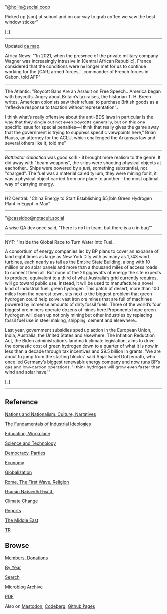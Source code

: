 
"@hollie@social.coop

Picked up [son] at school and on our way to grab coffee we saw the
best window sticker"

[[-]](https://social-coop-media.ams3.cdn.digitaloceanspaces.com/media_attachments/files/110/017/855/821/117/315/small/2aeaf3eb442b578c.jpeg)

---

Updated [da map](2022/12/ru-africa.html).

Africa News: "'In 2021, when the presence of the private military
company Wagner was increasingly intrusive in [Central African
Republic], France considered that the conditions were no longer met
for us to continue working for the [CAR] armed forces,'.. commander of
French forces in Gabon, told AFP"

---

The Atlantic: "Boycott Bans Are an Assault on Free Speech.. America
began with boycotts. Angry about Britain’s tax raises, the historian
T. H. Breen writes, American colonists saw their refusal to purchase
British goods as a 'reflexive response to taxation without
representation'..

I think what’s really offensive about the anti-BDS laws in particular
is the way that they single out not even boycotts generally, but on
this one specific issue for special penalties—I think that really
gives the game away that the government is trying to suppress specific
viewpoints here,” Brian Hauss, an attorney for the ACLU, which
challenged the Arkansas law and several others like it, told me"

---

*Battlestar Galactica* was good scifi - it brought more realism to the
genre. It did away with "beam weapons", the ships were shooting
physical objects at eachother.. Ships were powered by a *fuel*,
something substantial, not "charged". The fuel was a material called
tylium, they were mining for it, it was a physical object carried from
one place to another - the most optimal way of carrying energy.

---

H2 Central: "China Energy to Start Establishing $5,1bln Green Hydrogen
Plant in Egypt in May"

----

"@cassidoo@notacult.social

A wise QA dev once said, 'There is no I in team, but there is a u in
bug'"

---

NYT: "Inside the Global Race to Turn Water Into Fuel..

A consortium of energy companies led by BP plans to cover an expanse
of land eight times as large as New York City with as many as 1,743
wind turbines, each nearly as tall as the Empire State Building, along
with 10 million or so solar panels and more than a thousand miles of
access roads to connect them all. But none of the 26 gigawatts of
energy the site expects to produce, equivalent to a third of what
Australia’s grid currently requires, will go toward public
use. Instead, it will be used to manufacture a novel kind of
industrial fuel: green hydrogen. This patch of desert, more than 100
miles from the nearest town, sits next to the biggest problem that
green hydrogen could help solve: vast iron ore mines that are full of
machines powered by immense amounts of dirty fossil fuels. Three of
the world’s four biggest ore miners operate dozens of mines
here.Proponents hope green hydrogen will clean up not only mining but
other industries by replacing fossil fuel use in steel making,
shipping, cement and elsewhere..

Last year, government subsidies sped up action in the European Union,
India, Australia, the United States and elsewhere. The Inflation
Reduction Act, the Biden administration’s landmark climate
legislation, aims to drive the domestic cost of green hydrogen down to
a quarter of what it is now in less than a decade through tax
incentives and $9.5 billion in grants. 'We are about to jump from the
starting blocks,' said Anja-Isabel Dotzenrath, who once led Germany’s
biggest renewable energy company and now runs BP’s gas and low-carbon
operations. 'I think hydrogen will grow even faster than wind and
solar have.'"

[[-]](https://www.nytimes.com/2023/03/11/climate/green-hydrogen-energy.html)

---

## Reference

[Nations and Nationalism, Culture, Narratives](0119/2013/02/nations-and-nationalism.html)

[The Fundamentals of Industrial Ideologies](0119/2011/04/fundamentals-of-industrial-ideologies.html)

[Education, Workplace](0119/2017/09/education-workplace.html)

[Science and Technology](0119/2018/09/science-technology.html)

[Democracy, Parties](0119/2016/11/democracy.html)

[Economy](2021/01/economy.html)

[Globalization](0119/2018/09/globalization.html)

[Rome, The First Wave, Religion](0119/2017/12/rome.html)

[Human Nature & Health](2020/07/human-nature.html)

[Climate Change](2022/01/climate.html)

[Reports](2021/01/reports.html)

[The Middle East](0119/2019/07/middleeast.html)

[TR](../tr/index.html)

## Browse

[Members, Donations](2022/08/members.html)

[By Year](years.html)

[Search](search.html)

[Microblog Archive](mbl/index.html)

[PDF](https://drive.google.com/uc?export=view&id=1FSi-1MnqXVq_PVTEXzzflwN8-7h92N_R)

Also on 
[Mastodon](https://masto.ai/@muratk3n),
[Codeberg](https://muratk5n.codeberg.page/en/),
[Github Pages](https://muratk5n.github.io/thirdwave/en/)

